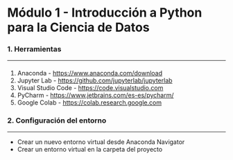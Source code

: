 # Módulo 1 - Introducción a Python para la Ciencia de Datos

### 1. Herramientas

---

####

1. Anaconda - https://www.anaconda.com/download
2. Jupyter Lab - https://github.com/jupyterlab/jupyterlab
3. Visual Studio Code - https://code.visualstudio.com
4. PyCharm - https://www.jetbrains.com/es-es/pycharm/
5. Google Colab - https://colab.research.google.com

### 2. Configuración del entorno

---

- Crear un nuevo entorno virtual desde Anaconda Navigator
- Crear un entorno virtual en la carpeta del proyecto
